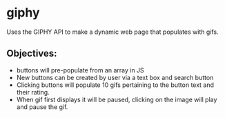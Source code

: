 # giphy
Uses the GIPHY API to make a dynamic web page that populates with gifs. 

## Objectives:
* buttons will pre-populate from an array in JS
* New buttons can be created by user via a text box and search button
* Clicking buttons will populate 10 gifs pertaining to the button text and their rating.
* When gif first displays it will be paused, clicking on the image will play and pause the gif.

